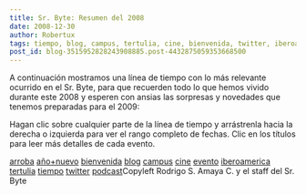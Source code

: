 ```yaml
---
title: Sr. Byte: Resumen del 2008
date: 2008-12-30
author: Robertux
tags: tiempo, blog, campus, tertulia, cine, bienvenida, twitter, iberoamerica, año nuevo, evento, arroba, podcast
post_id: blog-3515952828243908885.post-4432875059353668500
---
```


A continuación mostramos una línea de tiempo con lo más relevante ocurrido
      en el Sr. Byte, para que recuerden todo lo que hemos vivido durante este 2008 y esperen con
      ansias las sorpresas y novedades que tenemos preparadas para el 2009:

Hagan clic sobre cualquier parte de la línea de tiempo y arrástrenla hacia la derecha o
      izquierda para ver el rango completo de fechas. Clic en los títulos para leer más detalles de
      cada evento.

[arroba](http://www.blogalaxia.com/tags/arroba) [año+nuevo](http://www.blogalaxia.com/tags/ano+nuevo) [bienvenida](http://www.blogalaxia.com/tags/bienvenida) [blog](http://www.blogalaxia.com/tags/blog) [campus](http://www.blogalaxia.com/tags/campus) [cine](http://www.blogalaxia.com/tags/cine) [evento](http://www.blogalaxia.com/tags/evento) [iberoamerica](http://www.blogalaxia.com/tags/iberoamerica) [tertulia](http://www.blogalaxia.com/tags/tertulia) [tiempo](http://www.blogalaxia.com/tags/tiempo) [twitter](http://www.blogalaxia.com/tags/twitter) [podcast](http://www.blogalaxia.com/tags/podcast)Copyleft Rodrigo S. Amaya
      C. y el staff del Sr. Byte
